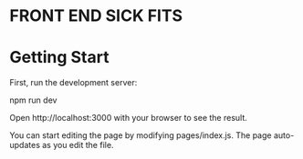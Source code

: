 # FRONT END SICK FITS

# Getting Start
First, run the development server:

npm run dev

Open http://localhost:3000 with your browser to see the result.

You can start editing the page by modifying pages/index.js. The page auto-updates as you edit the file.
